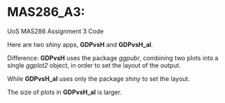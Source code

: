 # MAS286_A3: 
UoS MAS286 Assignment 3 Code

Here are two *shiny* apps, **GDPvsH** and **GDPvsH_al**.

Difference: **GDPvsH** uses the package *ggpubr*, combining two plots into a single *ggplot2* object, in order to set the layout of the output.

While **GDPvsH_al** uses only the package *shiny* to set the layout.

The size of plots in **GDPvsH_al** is larger. 
